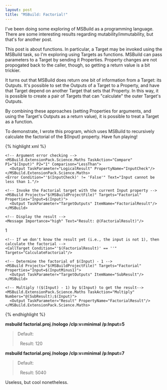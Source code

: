 ```yaml
---
layout: post
title: "MSBuild: Factorial!"
---
```

I've been doing some exploring of MSBuild as a programming language. There are some interesting results regarding mutability/immutability, but that's for another post.

This post is about functions. In particular, a Target may be invoked using the MSBuild task, so I'm exploring using Targets as functions. MSBuild can pass parameters to a Target by sending it Properties. Property changes are not propogated back to the caller, though, so getting a return value is a bit trickier.

It turns out that MSBuild does return one bit of information from a Target: its Outputs. It's possible to set the Outputs of a Target to a Property, and have that Target depend on another Target that sets that Property. In this way, it is possible to create a pair of Targets that can "calculate" the outer Target's Outputs.

By combining these approaches (setting Properties for arguments, and using the Target's Outputs as a return value), it is possible to treat a Target as a function.

To demonstrate, I wrote this program, which uses MSBuild to recursively calculate the factorial of the $(Input) property. Have fun playing!

{% highlight xml %}
<Project ToolsVersion="3.5" xmlns="http://schemas.microsoft.com/developer/msbuild/2003">
  <Import Project="$(MSBuildExtensionsPath)\ExtensionPack\MSBuild.ExtensionPack.tasks"/>

  <!-- Factorial program using MSBuild recursively -->

  <Target Name="Default">
    <!-- Display usage -->
    <Error Condition="'$(Input)' == ''" Text="Usage: msbuild factorial.proj [/nologo] [/clp:v=minimal] /p:Input=nnn"/>

    <!-- Argument error checking -->
    <MSBuild.ExtensionPack.Science.Maths TaskAction="Compare" P1="$(Input)" P2="1" Comparison="LessThan">
      <Output TaskParameter="LogicalResult" PropertyName="InputCheck"/>
    </MSBuild.ExtensionPack.Science.Maths>
    <Error Condition="'$(InputCheck)' != 'False'" Text="Input cannot be less than 1."/>

    <!-- Invoke the Factorial target with the current Input property -->
    <MSBuild Projects="$(MSBuildProjectFile)" Targets="Factorial" Properties="Input=$(Input)">
      <Output TaskParameter="TargetOutputs" ItemName="FactorialResult"/>
    </MSBuild>

    <!-- Display the result -->
    <Message Importance="high" Text="Result: @(FactorialResult)"/>
  </Target>

  <!-- The Factorial target uses FactorialCore to do the calculation, storing the result in FactorialResult -->
  <Target Name="Factorial" DependsOnTargets="FactorialCore" Outputs="$(FactorialResult)" />

  <Target Name="FactorialCore">
    <!-- If the input is 1, then the factorial is 1 -->
    <PropertyGroup Condition="'$(Input)' == '1'">
      <FactorialResult>1</FactorialResult>
    </PropertyGroup>

    <!-- If we don't know the result yet (i.e., the input is not 1), then calculate the factorial -->
    <CallTarget Condition="'$(FactorialResult)' == ''" Targets="CalculateFactorial"/>
  </Target>

  <Target Name="CalculateFactorial">
    <!-- Subtract 1 from $(Input) -->
    <MSBuild.ExtensionPack.Science.Maths TaskAction="Subtract" Numbers="$(Input);1">
      <Output TaskParameter="Result" PropertyName="InputMinus1"/>
    </MSBuild.ExtensionPack.Science.Maths>

    <!-- Determine the factorial of $(Input) - 1 -->
    <MSBuild Projects="$(MSBuildProjectFile)" Targets="Factorial" Properties="Input=$(InputMinus1)">
      <Output TaskParameter="TargetOutputs" ItemName="SubResult"/>
    </MSBuild>

    <!-- Multiply !($(Input) - 1) by $(Input) to get the result-->
    <MSBuild.ExtensionPack.Science.Maths TaskAction="Multiply" Numbers="@(SubResult);$(Input)">
      <Output TaskParameter="Result" PropertyName="FactorialResult"/>
    </MSBuild.ExtensionPack.Science.Maths>
  </Target>

  <!-- Maybe I just have way too much time on my hands... -->
</Project>
{% endhighlight %}

**msbuild factorial.proj /nologo /clp:v=minimal /p:Input=5**

> Default:  
> 
> &nbsp; Result: 120

**msbuild factorial.proj /nologo /clp:v=minimal /p:Input=7**

> Default:  
> 
> &nbsp; Result: 5040

Useless, but cool nonetheless.

